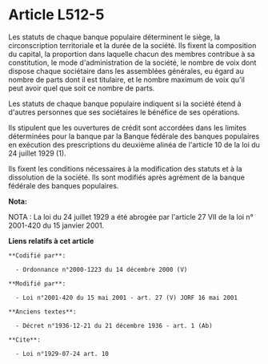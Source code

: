 # Article L512-5

Les statuts de chaque banque populaire déterminent le siège, la circonscription territoriale et la durée de la société. Ils
fixent la composition du capital, la proportion dans laquelle chacun des membres contribue à sa constitution, le mode
d'administration de la société, le nombre de voix dont dispose chaque sociétaire dans les assemblées générales, eu égard au
nombre de parts dont il est titulaire, et le nombre maximum de voix qu'il peut avoir quel que soit ce nombre de parts.

Les statuts de chaque banque populaire indiquent si la société étend à d'autres personnes que ses sociétaires le bénéfice de
ses opérations.

Ils stipulent que les ouvertures de crédit sont accordées dans les limites déterminées pour la banque par la Banque fédérale
des banques populaires en exécution des prescriptions du deuxième alinéa de l'article 10 de la loi du 24 juillet 1929 (1).

Ils fixent les conditions nécessaires à la modification des statuts et à la dissolution de la société. Ils sont modifiés
après agrément de la banque fédérale des banques populaires.

**Nota:**

NOTA : La loi du 24 juillet 1929 a été abrogée par l'article 27 VII de la loi n° 2001-420 du 15 janvier 2001.

**Liens relatifs à cet article**

	**Codifié par**:

	  - Ordonnance n°2000-1223 du 14 décembre 2000 (V)

	**Modifié par**:

	  - Loi n°2001-420 du 15 mai 2001 - art. 27 (V) JORF 16 mai 2001

	**Anciens textes**:

	  - Décret n°1936-12-21 du 21 décembre 1936 - art. 1 (Ab)

	**Cite**:

	  - Loi n°1929-07-24 art. 10
